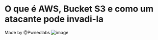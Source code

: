 # O que é AWS, Bucket S3 e como um atacante pode invadi-la
Made by @Pwnedlabs
![image](https://github.com/user-attachments/assets/e533c2e1-d6af-4f3d-8108-399fc8abf9a5)


